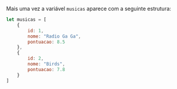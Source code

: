 Mais uma vez a variável `musicas` aparece com a seguinte estrutura:

``` javascript
let musicas = [
	{
		id: 1,
		nome: "Radio Ga Ga",
		pontuacao: 8.5
	},
	{
		id: 2,
		nome: "Birds",
		pontuacao: 7.8
	}
]
```
